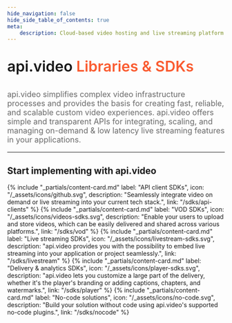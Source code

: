 ```yaml
---
hide_navigation: false
hide_side_table_of_contents: true
meta: 
    description: Cloud-based video hosting and live streaming platform with analytics. Mobile and web SDKs for VOD, live streaming, and player for NodeJS, Javascript, Typescript, Python, Go, PHP, C#, Swift, and Kotlin.
---
```


<p style="font-size: 34px; font-weight: 600; text-align: left;">
  <span style="font-size: 34px; font-weight: 600; text-align: left; ">
    api.video </span>
  <span style="font-size: 34px; font-weight: 600; text-align: left; color: #fa5b30; text-decoration: none;">
    Libraries & SDKs </span>
</p>
</p>

<p style="opacity: 0.8; font-size: 18px; text-align: left;">
  <span style="opacity: 0.8; font-size: 18px; text-align: left;"
    >api.video simplifies complex video infrastructure processes and provides the basis for creating fast, reliable, and scalable custom video experiences. api.video offers simple and transparent APIs for integrating, scaling, and managing on-demand & low latency live streaming features in your applications.</span
  >
  <br />
</p>

<div class="section-header"> 

<hr/>

## Start implementing with api.video

</div>

<div class="content-cards">
{% include "_partials/content-card.md" label: "API client SDKs", icon: "/_assets/icons/github.svg", description: "Seamlessly integrate video on demand or live streaming into your current tech stack.", link: "/sdks/api-clients" %}
{% include "_partials/content-card.md" label: "VOD SDKs", icon: "/_assets/icons/videos-sdks.svg", description: "Enable your users to upload and store videos, which can be easily delivered and shared across various platforms.", link: "/sdks/vod" %}
{% include "_partials/content-card.md" label: "Live streaming SDKs", icon: "/_assets/icons/livestream-sdks.svg", description: "api.video provides you with the possibility to embed live streaming into your application or project seamlessly.", link: "/sdks/livestream" %}
{% include "_partials/content-card.md" label: "Delivery & analytics SDKs", icon: "/_assets/icons/player-sdks.svg", description: "api.video lets you customize a large part of the delivery, whether it's the player's branding or adding captions, chapters, and watermarks.", link: "/sdks/player" %}
{% include "_partials/content-card.md" label: "No-code solutions", icon: "/_assets/icons/no-code.svg", description: "Build your solution without code using api.video's supported no-code plugins.", link: "/sdks/nocode" %}
</div>